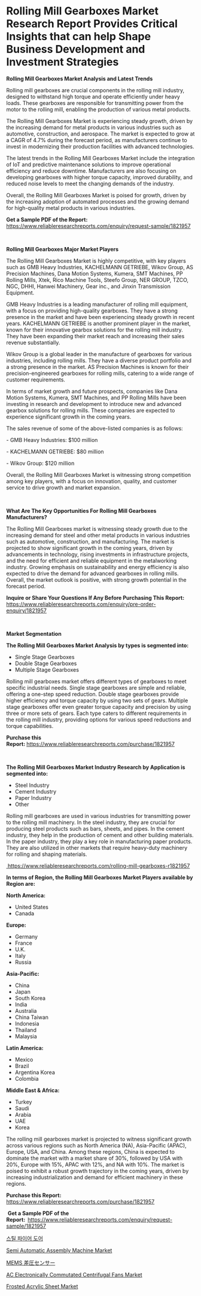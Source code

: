 <p><h1>Rolling Mill Gearboxes Market Research Report Provides Critical Insights that can help Shape Business Development and Investment Strategies</h1></p><p><strong>Rolling Mill Gearboxes Market Analysis and Latest Trends</strong></p>
<p><p>Rolling mill gearboxes are crucial components in the rolling mill industry, designed to withstand high torque and operate efficiently under heavy loads. These gearboxes are responsible for transmitting power from the motor to the rolling mill, enabling the production of various metal products.</p><p>The Rolling Mill Gearboxes Market is experiencing steady growth, driven by the increasing demand for metal products in various industries such as automotive, construction, and aerospace. The market is expected to grow at a CAGR of 4.7% during the forecast period, as manufacturers continue to invest in modernizing their production facilities with advanced technologies.</p><p>The latest trends in the Rolling Mill Gearboxes Market include the integration of IoT and predictive maintenance solutions to improve operational efficiency and reduce downtime. Manufacturers are also focusing on developing gearboxes with higher torque capacity, improved durability, and reduced noise levels to meet the changing demands of the industry.</p><p>Overall, the Rolling Mill Gearboxes Market is poised for growth, driven by the increasing adoption of automated processes and the growing demand for high-quality metal products in various industries.</p></p>
<p><strong>Get a Sample PDF of the Report:&nbsp;</strong> <a href="https://www.reliableresearchreports.com/enquiry/request-sample/1821957">https://www.reliableresearchreports.com/enquiry/request-sample/1821957</a></p>
<p>&nbsp;</p>
<p><strong>Rolling Mill Gearboxes Major Market Players</strong></p>
<p><p>The Rolling Mill Gearboxes Market is highly competitive, with key players such as GMB Heavy Industries, KACHELMANN GETRIEBE, Wikov Group, AS Precision Machines, Dana Motion Systems, Kumera, SMT Machines, PP Rolling Mills, Xtek, Rico Machine Tools, Steefo Group, NER GROUP, TZCO, NGC, DHHI, Hanwei Machinery, Gear inc., and Jinxin Transmission Equipment.</p><p>GMB Heavy Industries is a leading manufacturer of rolling mill equipment, with a focus on providing high-quality gearboxes. They have a strong presence in the market and have been experiencing steady growth in recent years. KACHELMANN GETRIEBE is another prominent player in the market, known for their innovative gearbox solutions for the rolling mill industry. They have been expanding their market reach and increasing their sales revenue substantially.</p><p>Wikov Group is a global leader in the manufacture of gearboxes for various industries, including rolling mills. They have a diverse product portfolio and a strong presence in the market. AS Precision Machines is known for their precision-engineered gearboxes for rolling mills, catering to a wide range of customer requirements.</p><p>In terms of market growth and future prospects, companies like Dana Motion Systems, Kumera, SMT Machines, and PP Rolling Mills have been investing in research and development to introduce new and advanced gearbox solutions for rolling mills. These companies are expected to experience significant growth in the coming years.</p><p>The sales revenue of some of the above-listed companies is as follows:</p><p>- GMB Heavy Industries: $100 million</p><p>- KACHELMANN GETRIEBE: $80 million</p><p>- Wikov Group: $120 million</p><p>Overall, the Rolling Mill Gearboxes Market is witnessing strong competition among key players, with a focus on innovation, quality, and customer service to drive growth and market expansion.</p></p>
<p>&nbsp;</p>
<p><strong>What Are The Key Opportunities For Rolling Mill Gearboxes Manufacturers?</strong></p>
<p><p>The Rolling Mill Gearboxes market is witnessing steady growth due to the increasing demand for steel and other metal products in various industries such as automotive, construction, and manufacturing. The market is projected to show significant growth in the coming years, driven by advancements in technology, rising investments in infrastructure projects, and the need for efficient and reliable equipment in the metalworking industry. Growing emphasis on sustainability and energy efficiency is also expected to drive the demand for advanced gearboxes in rolling mills. Overall, the market outlook is positive, with strong growth potential in the forecast period.</p></p>
<p><strong>Inquire or Share Your Questions If Any Before Purchasing This Report:</strong> <a href="https://www.reliableresearchreports.com/enquiry/pre-order-enquiry/1821957">https://www.reliableresearchreports.com/enquiry/pre-order-enquiry/1821957</a></p>
<p>&nbsp;</p>
<p><strong>Market Segmentation</strong></p>
<p><strong>The Rolling Mill Gearboxes Market Analysis by types is segmented into:</strong></p>
<p><ul><li>Single Stage Gearboxes</li><li>Double Stage Gearboxes</li><li>Multiple Stage Gearboxes</li></ul></p>
<p><p>Rolling mill gearboxes market offers different types of gearboxes to meet specific industrial needs. Single stage gearboxes are simple and reliable, offering a one-step speed reduction. Double stage gearboxes provide higher efficiency and torque capacity by using two sets of gears. Multiple stage gearboxes offer even greater torque capacity and precision by using three or more sets of gears. Each type caters to different requirements in the rolling mill industry, providing options for various speed reductions and torque capabilities.</p></p>
<p><strong>Purchase this Report:&nbsp;</strong><a href="https://www.reliableresearchreports.com/purchase/1821957">https://www.reliableresearchreports.com/purchase/1821957</a></p>
<p>&nbsp;</p>
<p><strong>The Rolling Mill Gearboxes Market Industry Research by Application is segmented into:</strong></p>
<p><ul><li>Steel Industry</li><li>Cement Industry</li><li>Paper Industry</li><li>Other</li></ul></p>
<p><p>Rolling mill gearboxes are used in various industries for transmitting power to the rolling mill machinery. In the steel industry, they are crucial for producing steel products such as bars, sheets, and pipes. In the cement industry, they help in the production of cement and other building materials. In the paper industry, they play a key role in manufacturing paper products. They are also utilized in other markets that require heavy-duty machinery for rolling and shaping materials.</p></p>
<p><a href="https://www.reliableresearchreports.com/rolling-mill-gearboxes-r1821957">&nbsp;https://www.reliableresearchreports.com/rolling-mill-gearboxes-r1821957</a></p>
<p><strong>In terms of Region, the Rolling Mill Gearboxes Market Players available by Region are:</strong></p>
<p>
    <p> <strong> North America: </strong>
        <ul>
            <li>United States</li>
            <li>Canada</li>
        </ul>
        </p> 
    <p> <strong> Europe: </strong>
        <ul>
            <li>Germany</li>
            <li>France</li>
            <li>U.K.</li>
            <li>Italy</li>
            <li>Russia</li>
        </ul>
        </p> 
    <p> <strong> Asia-Pacific: </strong>
        <ul>
            <li>China</li>
            <li>Japan</li>
            <li>South Korea</li>
            <li>India</li>
            <li>Australia</li>
            <li>China Taiwan</li>
            <li>Indonesia</li>
            <li>Thailand</li>
            <li>Malaysia</li>
        </ul>
        </p> 
    <p> <strong> Latin America: </strong>
        <ul>
            <li>Mexico</li>
            <li>Brazil</li>
            <li>Argentina Korea</li>
            <li>Colombia</li>
        </ul>
        </p> 
    <p> <strong> Middle East & Africa: </strong>
        <ul>
            <li>Turkey</li>
            <li>Saudi</li>
            <li>Arabia</li>
            <li>UAE</li>
            <li>Korea</li>
        </ul>
    </p>
    </p>
<p><p>The rolling mill gearboxes market is projected to witness significant growth across various regions such as North America (NA), Asia-Pacific (APAC), Europe, USA, and China. Among these regions, China is expected to dominate the market with a market share of 30%, followed by USA with 20%, Europe with 15%, APAC with 12%, and NA with 10%. The market is poised to exhibit a robust growth trajectory in the coming years, driven by increasing industrialization and demand for efficient machinery in these regions.</p></p>
<p><strong>Purchase this Report: </strong><a href="https://www.reliableresearchreports.com/purchase/1821957">https://www.reliableresearchreports.com/purchase/1821957</a></p>
<p>&nbsp;<strong>Get a Sample PDF of the Report:&nbsp;&nbsp;</strong><a href="https://www.reliableresearchreports.com/enquiry/request-sample/1821957">https://www.reliableresearchreports.com/enquiry/request-sample/1821957</a></p>
<p><strong></strong></p>
<p><p><a href="https://github.com/PercyHagernes9778/Market-Research-Report-List-1/blob/main/987527838258.md">스틸 파이어 도어</a></p><p><a href="https://github.com/indrystar/Market-Research-Report-List-3/blob/main/semi-automatic-assembly-machine-market.md">Semi Automatic Assembly Machine Market</a></p><p><a href="https://github.com/AriMuller2009/Market-Research-Report-List-1/blob/main/866332141015.md">MEMS 差圧センサー</a></p><p><a href="https://github.com/josesg55/Market-Research-Report-List-2/blob/main/ac-electronically-commutated-centrifugal-fans-market.md">AC Electronically Commutated Centrifugal Fans Market</a></p><p><a href="https://issuu.com/reportprime-2/docs/frosted-acrylic-sheet-market-size-2030.pptx">Frosted Acrylic Sheet Market</a></p></p>